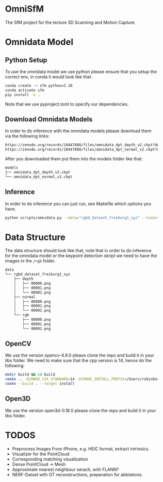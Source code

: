# OmniSfM
The SfM project for the lecture 3D Scanning and Motion Capture.


# Omnidata Model

## Python Setup

To use the omnidata model we use python please ensure that you setup the correct env, in conda it would look like that:

```bash
conda create -n sfm python=3.10        
conda activate sfm
pip install -e .
```

Note that we use pyproject.toml to specify our dependencies.

## Download Omnidata Models

In order to do inference with the omnidata models please download them via the following links:

```bash
https://zenodo.org/records/10447888/files/omnidata_dpt_depth_v2.ckpt?download=1
https://zenodo.org/records/10447888/files/omnidata_dpt_normal_v2.ckpt?download=1
```

After you downloaded them put them into the models folder like that:

```bash
models
├── omnidata_dpt_depth_v2.ckpt
└── omnidata_dpt_normal_v2.ckpt
```

## Inference

In order to do inference you can just run, see Makefile which options you have.

```bash
python scripts/omnidata.py --data="rgbd_dataset_freiburg1_xyz" --task="depth"
```

# Data Structure
The data structure should look like that, note that in order to do inference for the omnidata model or the keypoint detection skript we need to have the images in the `/rgb` folder.

```bash
data
└── rgbd_dataset_freiburg1_xyz
    ├── depth
    │   ├── 00000.png
    │   ├── 00001.png
    │   └── 00002.png
    ├── normal
    │   ├── 00000.png
    │   ├── 00001.png
    │   └── 00002.png
    └── rgb
        ├── 00000.png
        ├── 00001.png
        └── 00002.png
```


## OpenCV

We use the version opencv-4.9.0 please clone the repo and build it in your libs folder.
We need to make sure that the cpp version is 14, hence do the following:


```bash
mkdir build && cd build 
cmake .. -DCMAKE_CXX_STANDARD=14 -DCMAKE_INSTALL_PREFIX=/Users/robinborth/Code/OmniSfM/libs/opencv
cmake --build . --target install
```

## Open3D

We use the version open3d-0.18.0 please clone the repo and build it in your libs folder.


# TODOS
- Preprocess Images From iPhone, e.g. HEIC format, extract intrinsics.
- Visualizer for the PointCloud 
- Corresponding matching visualization
- Dense PointCloud -> Mesh 
- Approximate nearest neighbour serach, with FLANN?
- NERF-Datset with GT reconstructions, preperation for abblations.

